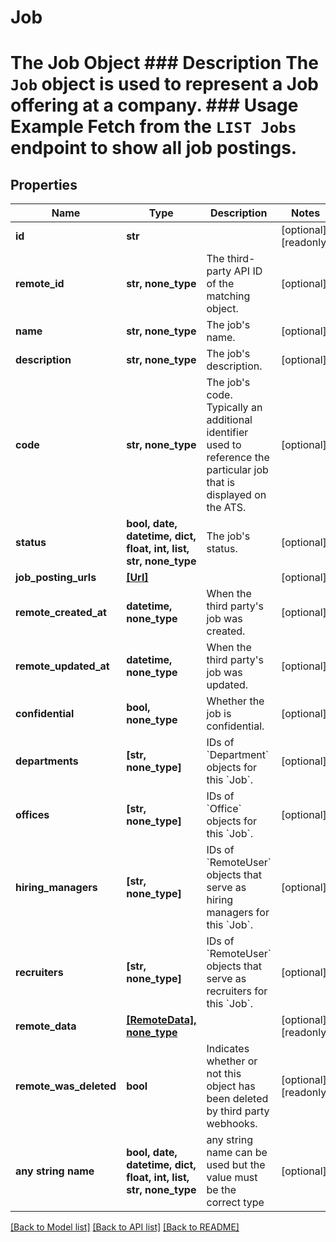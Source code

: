 # Job

# The Job Object ### Description The `Job` object is used to represent a Job offering at a company. ### Usage Example Fetch from the `LIST Jobs` endpoint to show all job postings.

## Properties
Name | Type | Description | Notes
------------ | ------------- | ------------- | -------------
**id** | **str** |  | [optional] [readonly] 
**remote_id** | **str, none_type** | The third-party API ID of the matching object. | [optional] 
**name** | **str, none_type** | The job&#39;s name. | [optional] 
**description** | **str, none_type** | The job&#39;s description. | [optional] 
**code** | **str, none_type** | The job&#39;s code. Typically an additional identifier used to reference the particular job that is displayed on the ATS. | [optional] 
**status** | **bool, date, datetime, dict, float, int, list, str, none_type** | The job&#39;s status. | [optional] 
**job_posting_urls** | [**[Url]**](Url.md) |  | [optional] 
**remote_created_at** | **datetime, none_type** | When the third party&#39;s job was created. | [optional] 
**remote_updated_at** | **datetime, none_type** | When the third party&#39;s job was updated. | [optional] 
**confidential** | **bool, none_type** | Whether the job is confidential. | [optional] 
**departments** | **[str, none_type]** | IDs of &#x60;Department&#x60; objects for this &#x60;Job&#x60;. | [optional] 
**offices** | **[str, none_type]** | IDs of &#x60;Office&#x60; objects for this &#x60;Job&#x60;. | [optional] 
**hiring_managers** | **[str, none_type]** | IDs of &#x60;RemoteUser&#x60; objects that serve as hiring managers for this &#x60;Job&#x60;. | [optional] 
**recruiters** | **[str, none_type]** | IDs of &#x60;RemoteUser&#x60; objects that serve as recruiters for this &#x60;Job&#x60;. | [optional] 
**remote_data** | [**[RemoteData], none_type**](RemoteData.md) |  | [optional] [readonly] 
**remote_was_deleted** | **bool** | Indicates whether or not this object has been deleted by third party webhooks. | [optional] [readonly] 
**any string name** | **bool, date, datetime, dict, float, int, list, str, none_type** | any string name can be used but the value must be the correct type | [optional]

[[Back to Model list]](../README.md#documentation-for-models) [[Back to API list]](../README.md#documentation-for-api-endpoints) [[Back to README]](../README.md)


